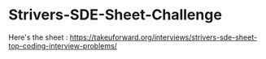 # Strivers-SDE-Sheet-Challenge
Here's the sheet :
https://takeuforward.org/interviews/strivers-sde-sheet-top-coding-interview-problems/

